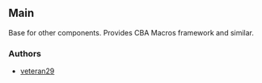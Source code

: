 ## Main

Base for other components. Provides CBA Macros framework and similar.

### Authors

- [veteran29](http://github.com/veteran29)

